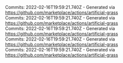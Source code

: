 Commits: 2022-02-16T19:59:21.740Z - Generated via https://github.com/marketplace/actions/artificial-grass
<br>
Commits: 2022-02-16T19:59:21.740Z - Generated via https://github.com/marketplace/actions/artificial-grass
<br>
Commits: 2022-02-16T19:59:21.740Z - Generated via https://github.com/marketplace/actions/artificial-grass
<br>
Commits: 2022-02-16T19:59:21.740Z - Generated via https://github.com/marketplace/actions/artificial-grass
<br>
Commits: 2022-02-16T19:59:21.740Z - Generated via https://github.com/marketplace/actions/artificial-grass
<br>
